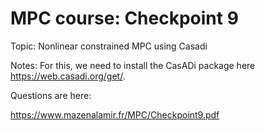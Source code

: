 # MPC course: Checkpoint 9
Topic: Nonlinear constrained MPC using Casadi

Notes: For this, we need to install the CasADi package here https://web.casadi.org/get/.

Questions are here: 

https://www.mazenalamir.fr/MPC/Checkpoint9.pdf
